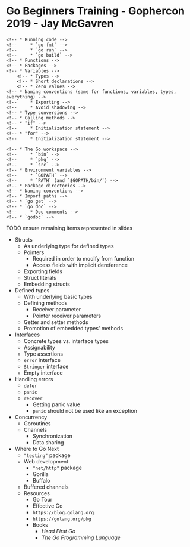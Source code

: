 # Go Beginners Training - Gophercon 2019 - Jay McGavren

<!-- * Go syntax -->
<!--     * Go file layout: package, imports, code -->
    <!-- * Running code -->
    <!--     * `go fmt` -->
    <!--     * `go run` -->
    <!--     * `go build` -->
    <!-- * Functions -->
    <!-- * Packages -->
    <!-- * Variables -->
        <!-- * Types -->
        <!-- * Short declarations -->
        <!-- * Zero values -->
    <!-- * Naming conventions (same for functions, variables, types, everything) -->
    <!--     * Exporting -->
    <!--     * Avoid shadowing -->
    <!-- * Type conversions -->
    <!-- * Calling methods -->
    <!-- * "if" -->
    <!--     * Initialization statement -->
    <!-- * "for" -->
    <!--     * Initialization statement -->
<!-- * Declaring Functions -->
<!--     * Variable scope -->
<!--     * `Printf` -->
<!--         * Common verbs -->
<!--         * `"%#v"` -->
<!--         * `"%#T"` -->
<!--     * Multiple return values -->
<!--         * `error` type -->
<!-- * Declaring Packages -->
    <!-- * The Go workspace -->
    <!--     * `bin` -->
    <!--     * `pkg` -->
    <!--     * `src` -->
    <!-- * Environment variables -->
    <!--     * `GOPATH` -->
    <!--     * `PATH` (and `$GOPATH/bin/`) -->
    <!-- * Package directories -->
    <!-- * Naming conventions -->
    <!-- * Import paths -->
    <!-- * `go get` -->
    <!-- * `go doc` -->
    <!--     * Doc comments -->
    <!-- * `godoc` -->
<!-- * Arrays -->
<!--     * Fixed size -->
<!--     * Not often used; we just need to cover them to explain slices -->
<!--     * Zero values -->
<!--     * Array literals -->
<!--     * `for ... range` -->
<!-- * Slices -->
<!--     * Versus arrays -->
<!--     * Underlying arrays -->
<!--     * `make` -->
<!--     * Slice literals -->
<!--     * Slice operator -->
<!--     * `append` -->
<!--     * Slices and zero values -->
<!--         * `nil` slices -->
<!--         * Zero values in slice -->
<!--     * `os.Args` -->
<!-- * Maps -->
<!--     * `make` -->
<!--     * Map literals -->
<!--     * Zero values -->
<!--         * `nil` maps -->
<!--         * "Comma ok" pattern -->
<!--     * `delete` -->
<!--     * `for ... range` -->
<!--         * Randomized order -->

TODO ensure remaining items represented in slides

* Structs
    * As underlying type for defined types
    * Pointers
        * Required in order to modify from function
        * Access fields with implicit dereference
    * Exporting fields
    * Struct literals
    * Embedding structs
* Defined types
    * With underlying basic types
    * Defining methods
        * Receiver parameter
        * Pointer receiver parameters
    * Getter and setter methods
    * Promotion of embedded types' methods
* Interfaces
    * Concrete types vs. interface types
    * Assignability
    * Type assertions
    * `error` interface
    * `Stringer` interface
    * Empty interface
* Handling errors
    * `defer`
    * `panic`
    * `recover`
        * Getting panic value
        * `panic` should not be used like an exception
* Concurrency
    * Goroutines
    * Channels
        * Synchronization
        * Data sharing
* Where to Go Next
    * `"testing"` package
    * Web development
        * `"net/http"` package
        * Gorilla
        * Buffalo
    * Buffered channels
    * Resources
        * Go Tour
        * Effective Go
        * `https://blog.golang.org`
        * `https://golang.org/pkg`
        * Books
            * _Head First Go_
            * _The Go Programming Language_


